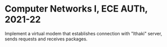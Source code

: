 # Computer Networks I, ECE AUTh, 2021-22

Implement a virtual modem that establishes connection with "Ithaki" server, sends requests and receives packages. 
